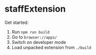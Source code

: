 # staffExtension

Get started: 
1. Run `npm run build`
2. Go to `browser://apps/`
3. Switch on developer mode
4. Load unpacked extension from `./build`